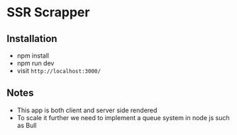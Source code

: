 # SSR Scrapper

## Installation
- npm install
- npm run dev
- visit `http://localhost:3000/`




## Notes
- This app is both client and server side rendered
- To scale it further we need to implement a queue system in node js such as Bull

